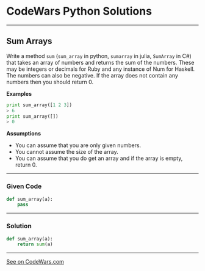 # CodeWars Python Solutions

---

## Sum Arrays

Write a method `sum` (`sum_array` in python, `sumarray` in julia, `SumArray` in C#) that takes an array of numbers and returns the sum of the numbers. These may be integers or decimals for Ruby and any instance of Num for Haskell. The numbers can also be negative. If the array does not contain any numbers then you should return 0.

**Examples**

```python
print sum_array([1 2 3])
> 6
print sum_array([])
> 0
```

**Assumptions**

- You can assume that you are only given numbers.
- You cannot assume the size of the array.
- You can assume that you do get an array and if the array is empty, return 0.


---

### Given Code


```python
def sum_array(a):
    pass
```

---

### Solution


```python
def sum_array(a):
    return sum(a)
```

---


[See on CodeWars.com](https://www.codewars.com/kata/53dc54212259ed3d4f00071c/)
